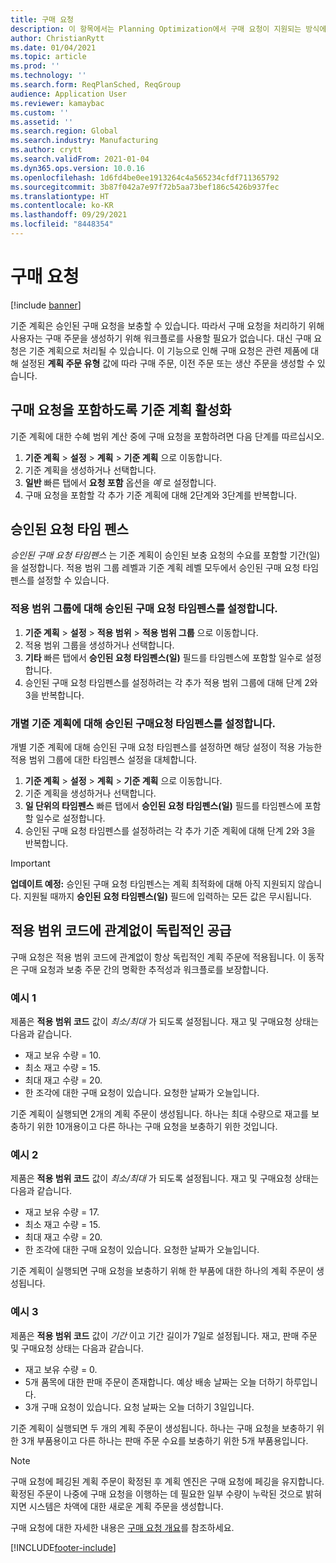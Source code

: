 ```yaml
---
title: 구매 요청
description: 이 항목에서는 Planning Optimization에서 구매 요청이 지원되는 방식에 대해 설명합니다.
author: ChristianRytt
ms.date: 01/04/2021
ms.topic: article
ms.prod: ''
ms.technology: ''
ms.search.form: ReqPlanSched, ReqGroup
audience: Application User
ms.reviewer: kamaybac
ms.custom: ''
ms.assetid: ''
ms.search.region: Global
ms.search.industry: Manufacturing
ms.author: crytt
ms.search.validFrom: 2021-01-04
ms.dyn365.ops.version: 10.0.16
ms.openlocfilehash: 1d6fd4be0ee1913264c4a565234cfdf711365792
ms.sourcegitcommit: 3b87f042a7e97f72b5aa73bef186c5426b937fec
ms.translationtype: HT
ms.contentlocale: ko-KR
ms.lasthandoff: 09/29/2021
ms.locfileid: "8448354"
---
```

# <a name="purchase-requisitions"></a>구매 요청

[!include [banner](../../includes/banner.md)]

기준 계획은 승인된 구매 요청을 보충할 수 있습니다. 따라서 구매 요청을 처리하기 위해 사용자는 구매 주문을 생성하기 위해 워크플로를 사용할 필요가 없습니다. 대신 구매 요청은 기준 계획으로 처리될 수 있습니다. 이 기능으로 인해 구매 요청은 관련 제품에 대해 설정된 **계획 주문 유형** 값에 따라 구매 주문, 이전 주문 또는 생산 주문을 생성할 수 있습니다.

## <a name="enable-master-plans-to-include-requisitions"></a>구매 요청을 포함하도록 기준 계획 활성화

기준 계획에 대한 수혜 범위 계산 중에 구매 요청을 포함하려면 다음 단계를 따르십시오.

1. **기준 계획** \> **설정** \> **계획** \> **기준 계획** 으로 이동합니다.
1. 기준 계획을 생성하거나 선택합니다.
1. **일반** 빠른 탭에서 **요청 포함** 옵션을 *예* 로 설정합니다.
1. 구매 요청을 포함할 각 추가 기준 계획에 대해 2단계와 3단계를 반복합니다.

## <a name="approved-requisitions-time-fence"></a>승인된 요청 타임 펜스

*승인된 구매 요청 타임펜스* 는 기준 계획이 승인된 보충 요청의 수요를 포함할 기간(일)을 설정합니다. 적용 범위 그룹 레벨과 기준 계획 레벨 모두에서 승인된 구매 요청 타임펜스를 설정할 수 있습니다.

### <a name="set-the-approved-requisitions-time-fence-for-a-coverage-group"></a>적용 범위 그룹에 대해 승인된 구매 요청 타임펜스를 설정합니다.

1. **기준 계획** \> **설정** \> **적용 범위** \> **적용 범위 그룹** 으로 이동합니다.
1. 적용 범위 그룹을 생성하거나 선택합니다.
1. **기타** 빠른 탭에서 **승인된 요청 타임펜스(일)** 필드를 타임펜스에 포함할 일수로 설정합니다.
1. 승인된 구매 요청 타임펜스를 설정하려는 각 추가 적용 범위 그룹에 대해 단계 2와 3을 반복합니다.

### <a name="set-the-approved-requisitions-time-fence-for-individual-master-plans"></a>개별 기준 계획에 대해 승인된 구매요청 타임펜스를 설정합니다.

개별 기준 계획에 대해 승인된 구매 요청 타임펜스를 설정하면 해당 설정이 적용 가능한 적용 범위 그룹에 대한 타임펜스 설정을 대체합니다.

1. **기준 계획** \> **설정** \> **계획** \> **기준 계획** 으로 이동합니다.
1. 기준 계획을 생성하거나 선택합니다.
1. **일 단위의 타임펜스** 빠른 탭에서 **승인된 요청 타임펜스(일)** 필드를 타임펜스에 포함할 일수로 설정합니다.
1. 승인된 구매 요청 타임펜스를 설정하려는 각 추가 기준 계획에 대해 단계 2와 3을 반복합니다.

> [!IMPORTANT]
> **업데이트 예정:** 승인된 구매 요청 타임펜스는 계획 최적화에 대해 아직 지원되지 않습니다. 지원될 때까지 **승인된 요청 타임펜스(일)** 필드에 입력하는 모든 값은 무시됩니다.

## <a name="independent-supply-regardless-of-coverage-code"></a>적용 범위 코드에 관계없이 독립적인 공급

구매 요청은 적용 범위 코드에 관계없이 항상 독립적인 계획 주문에 적용됩니다. 이 동작은 구매 요청과 보충 주문 간의 명확한 추적성과 워크플로를 보장합니다.

### <a name="example-1"></a>예시 1

제품은 **적용 범위 코드** 값이 *최소/최대* 가 되도록 설정됩니다. 재고 및 구매요청 상태는 다음과 같습니다.

- 재고 보유 수량 = 10.
- 최소 재고 수량 = 15.
- 최대 재고 수량 = 20.
- 한 조각에 대한 구매 요청이 있습니다. 요청한 날짜가 오늘입니다.

기준 계획이 실행되면 2개의 계획 주문이 생성됩니다. 하나는 최대 수량으로 재고를 보충하기 위한 10개용이고 다른 하나는 구매 요청을 보충하기 위한 것입니다.

### <a name="example-2"></a>예시 2

제품은 **적용 범위 코드** 값이 *최소/최대* 가 되도록 설정됩니다. 재고 및 구매요청 상태는 다음과 같습니다.

- 재고 보유 수량 = 17.
- 최소 재고 수량 = 15.
- 최대 재고 수량 = 20.
- 한 조각에 대한 구매 요청이 있습니다. 요청한 날짜가 오늘입니다.

기준 계획이 실행되면 구매 요청을 보충하기 위해 한 부품에 대한 하나의 계획 주문이 생성됩니다.

### <a name="example-3"></a>예시 3

제품은 **적용 범위 코드** 값이 *기간* 이고 기간 길이가 7일로 설정됩니다. 재고, 판매 주문 및 구매요청 상태는 다음과 같습니다.

- 재고 보유 수량 = 0.
- 5개 품목에 대한 판매 주문이 존재합니다. 예상 배송 날짜는 오늘 더하기 하루입니다.
- 3개 구매 요청이 있습니다. 요청 날짜는 오늘 더하기 3일입니다.

기준 계획이 실행되면 두 개의 계획 주문이 생성됩니다. 하나는 구매 요청을 보충하기 위한 3개 부품용이고 다른 하나는 판매 주문 수요를 보충하기 위한 5개 부품용입니다.

> [!NOTE]
> 구매 요청에 페깅된 계획 주문이 확정된 후 계획 엔진은 구매 요청에 페깅을 유지합니다. 확정된 주문이 나중에 구매 요청을 이행하는 데 필요한 일부 수량이 누락된 것으로 밝혀지면 시스템은 차액에 대한 새로운 계획 주문을 생성합니다.

구매 요청에 대한 자세한 내용은 [구매 요청 개요](../../procurement/purchase-requisitions-overview.md)를 참조하세요.


[!INCLUDE[footer-include](../../../includes/footer-banner.md)]
